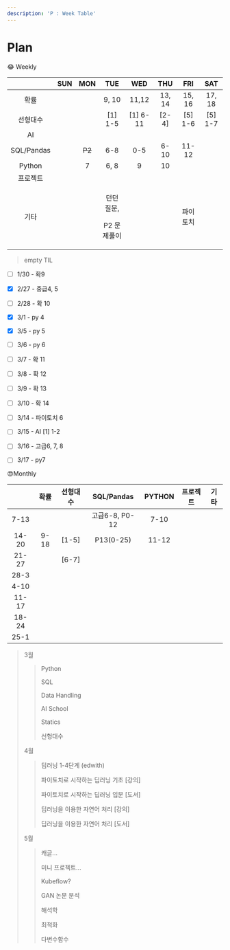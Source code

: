 ```yaml
---
description: 'P : Week Table'
---
```


# Plan

😂 Weekly

<table>
  <thead>
    <tr>
      <th style="text-align:center"></th>
      <th style="text-align:center">SUN</th>
      <th style="text-align:center">MON</th>
      <th style="text-align:center">TUE</th>
      <th style="text-align:center">WED</th>
      <th style="text-align:center">THU</th>
      <th style="text-align:center">FRI</th>
      <th style="text-align:center">SAT</th>
    </tr>
  </thead>
  <tbody>
    <tr>
      <td style="text-align:center">&#xD655;&#xB960;</td>
      <td style="text-align:center"></td>
      <td style="text-align:center"></td>
      <td style="text-align:center">9, 10</td>
      <td style="text-align:center">11,12</td>
      <td style="text-align:center">13, 14</td>
      <td style="text-align:center">15, 16</td>
      <td style="text-align:center">17, 18</td>
    </tr>
    <tr>
      <td style="text-align:center">&#xC120;&#xD615;&#xB300;&#xC218;</td>
      <td style="text-align:center"></td>
      <td style="text-align:center"></td>
      <td style="text-align:center">[1] 1-5</td>
      <td style="text-align:center">[1] 6-11</td>
      <td style="text-align:center">[2-4]</td>
      <td style="text-align:center">[5] 1-6</td>
      <td style="text-align:center">[5] 1-7</td>
    </tr>
    <tr>
      <td style="text-align:center">AI</td>
      <td style="text-align:center"></td>
      <td style="text-align:center"></td>
      <td style="text-align:center"></td>
      <td style="text-align:center"></td>
      <td style="text-align:center"></td>
      <td style="text-align:center"></td>
      <td style="text-align:center"></td>
    </tr>
    <tr>
      <td style="text-align:center">SQL/Pandas</td>
      <td style="text-align:center"></td>
      <td style="text-align:center"><del>P2</del>
      </td>
      <td style="text-align:center">6-8</td>
      <td style="text-align:center">0-5</td>
      <td style="text-align:center">6-10</td>
      <td style="text-align:center">11-12</td>
      <td style="text-align:center"></td>
    </tr>
    <tr>
      <td style="text-align:center">Python</td>
      <td style="text-align:center"></td>
      <td style="text-align:center">7</td>
      <td style="text-align:center">6, 8</td>
      <td style="text-align:center">9</td>
      <td style="text-align:center">10</td>
      <td style="text-align:center"></td>
      <td style="text-align:center"></td>
    </tr>
    <tr>
      <td style="text-align:center">&#xD504;&#xB85C;&#xC81D;&#xD2B8;</td>
      <td style="text-align:center"></td>
      <td style="text-align:center"></td>
      <td style="text-align:center"></td>
      <td style="text-align:center"></td>
      <td style="text-align:center"></td>
      <td style="text-align:center"></td>
      <td style="text-align:center"></td>
    </tr>
    <tr>
      <td style="text-align:center">&#xAE30;&#xD0C0;</td>
      <td style="text-align:center"></td>
      <td style="text-align:center"></td>
      <td style="text-align:center">
        <p>&#xB358;&#xB358; &#xC9C8;&#xBB38;,</p>
        <p>P2 &#xBB38;&#xC81C;&#xD480;&#xC774;</p>
      </td>
      <td style="text-align:center"></td>
      <td style="text-align:center"></td>
      <td style="text-align:center">&#xD30C;&#xC774;&#xD1A0;&#xCE58;</td>
      <td style="text-align:center"></td>
    </tr>
  </tbody>
</table>

> empty TIL

* [ ] 1/30 - 확9
* [x] 2/27 - 중급4, 5
* [ ] 2/28 - 확 10
* [x] 3/1 - py 4
* [x] 3/5 - py 5
* [ ] 3/6 - py 6
* [ ] 3/7 - 확 11
* [ ] 3/8 - 확 12 
* [ ] 3/9 - 확 13
* [ ] 3/10 - 확 14
* [ ] 3/14 - 파이토치 6
* [ ] 3/15 - AI \[1\] 1-2
* [ ] 3/16 - 고급6, 7, 8
* [ ] 3/17 - py7



😍Monthly

|  | 확률 | 선형대수 | SQL/Pandas | PYTHON | 프로젝트 | 기타 |
| :---: | :---: | :---: | :---: | :---: | :---: | :---: |
| 7-13 |  |  | 고급6-8, P0-12 | 7-10 |  |  |
| 14-20 | 9-18 | \[1-5\] | P13\(0-25\) | 11-12 |  |  |
| 21-27 |  | \[6-7\] |  |  |  |  |
| 28-3 |  |  |  |  |  |  |
| 4-10 |  |  |  |  |  |  |
| 11-17 |  |  |  |  |  |  |
| 18-24 |  |  |  |  |  |  |
| 25-1 |  |  |  |  |  |  |

> 3월
>
> > Python
> >
> > SQL
> >
> > Data Handling
> >
> > AI School 
> >
> > Statics
> >
> > 선형대수
>
> 4월
>
> > 딥러닝 1-4단계 \(edwith\)
> >
> > 파이토치로 시작하는 딥러닝 기초 \[강의\]
> >
> > 파이토치로 시작하는 딥러닝 입문 \[도서\]
> >
> > 딥러닝을 이용한 자연어 처리 \[강의\]
> >
> > 딥러닝을 이용한 자연어 처리 \[도서\]
>
> 5월
>
> > 캐글...
> >
> > 미니 프로젝트...
> >
> > Kubeflow?
> >
> > GAN 논문 분석
> >
> > 해석학
> >
> > 최적화
> >
> > 다변수함수

